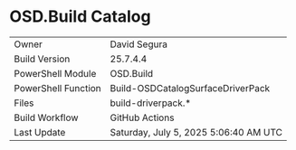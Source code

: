 ﻿# OSD.Build Catalog

| | |
|-|-|
| Owner | David Segura |
| Build Version | 25.7.4.4 |
| PowerShell Module | OSD.Build |
| PowerShell Function | Build-OSDCatalogSurfaceDriverPack |
| Files | build-driverpack.* |
| Build Workflow | GitHub Actions |
| Last Update | Saturday, July 5, 2025 5:06:40 AM UTC |
